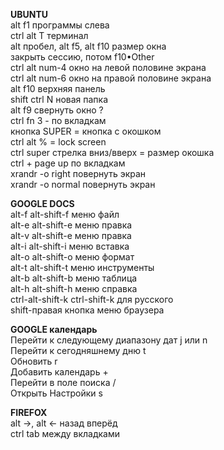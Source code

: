 **UBUNTU**  
alt f1 программы слева  
ctrl alt T терминал  
alt пробел, alt f5, alt f10 размер окна  
закрыть сессию, потом f10•Other  
ctrl alt num-4 окно на левой половине экрана  
ctrl alt num-6 окно на правой половине экрана  
alt f10 верхняя панель  
shift ctrl N новая папка  
alt f9 свернуть окно ?  
ctrl fn 3 - по вкладкам  
кнопка SUPER = кнопка с окошком  
ctrl alt % = lock screen  
ctrl super стрелка вниз/вверх = размер окошка  
ctrl + page up по вкладкам  
xrandr -o right повернуть экран  
xrandr -o normal повернуть экран  

**GOOGLE DOCS**  
alt-f alt-shift-f меню файл  
alt-e alt-shift-e меню правка  
alt-v alt-shift-e меню правка  
alt-i alt-shift-i меню вставка  
alt-o alt-shift-o меню формат  
alt-t alt-shift-t меню инструменты  
alt-b alt-shift-b меню таблица  
alt-h alt-shift-h меню справка  
ctrl-alt-shift-k ctrl-shift-k для русского  
shift-правая кнопка меню браузера  

**GOOGLE календарь**  
Перейти к следующему диапазону дат j или n  
Перейти к сегодняшнему дню t  
Обновить r  
Добавить календарь +  
Перейти в поле поиска /  
Открыть Настройки s  

**FIREFOX**  
alt ->, alt <- назад вперёд  
ctrl tab между вкладками  
